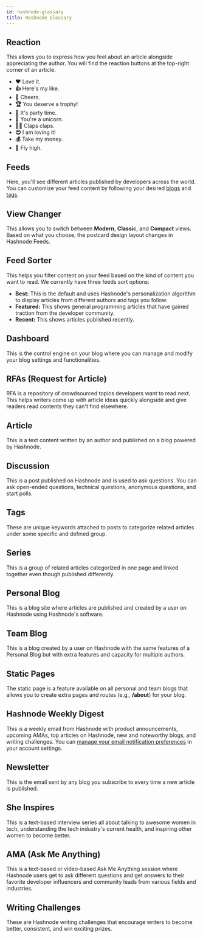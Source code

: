 ```yaml
---
id: hashnode-glossary
title: Hashnode Glossary
---
```


## Reaction

This allows you to express how you feel about an article alongside appreciating the author. You will find the reaction buttons at the top-right corner of an article.

- **❤️** Love it.
- **👍** Here's my like.
- **🍺** Cheers.
- **🏆** You deserve a trophy!
- **🎉** It's party time.
- **🦄** You're a unicorn.
- **👏🏾** Claps claps.
- **😍** I am loving it!
- **💰** Take my money.
- **🚀** Fly high.

## Feeds

Here, you'll see different articles published by developers across the world. You can customize your feed content by following your desired [blogs](https://hashnode.com/explore) and [tags](https://hashnode.com/tags).

## View Changer

This allows you to switch between **Modern**, **Classic**, and **Compact** views. Based on what you choose, the postcard design layout changes in Hashnode Feeds.

## Feed Sorter

This helps you filter content on your feed based on the kind of content you want to read. We currently have three feeds sort options:

- **Best:** This is the default and uses Hashnode's personalization algorithm to display articles from different authors and tags you follow.
- **Featured:** This shows general programming articles that have gained traction from the developer community. 
- **Recent:** This shows articles published recently.

## Dashboard

This is the control engine on your blog where you can manage and modify your blog settings and functionalities.

## RFAs (Request for Article)

RFA is a repository of crowdsourced topics developers want to read next. This helps writers come up with article ideas quickly alongside and give readers read contents they can't find elsewhere.

## Article

This is a text content written by an author and published on a blog powered by Hashnode.

## Discussion

This is a post published on Hashnode and is used to ask questions. You can ask open-ended questions, technical questions, anonymous questions, and start polls.

## Tags

These are unique keywords attached to posts to categorize related articles under some specific and defined group.

## Series

This is a group of related articles categorized in one page and linked together even though published differently.

## Personal Blog

This is a blog site where articles are published and created by a user on Hashnode using Hashnode's software.

## Team Blog

This is a blog created by a user on Hashnode with the same features of a Personal Blog but with extra features and capacity for multiple authors.

## Static Pages

The static page is a feature available on all personal and team blogs that allows you to create extra pages and routes (e.g., **/about**) for your blog.

## Hashnode Weekly Digest

This is a weekly email from Hashnode with product announcements, upcoming AMAs, top articles on Hashnode, new and noteworthy blogs, and writing challenges. You can [manage your email notification preferences](account-settings) in your account settings.

## Newsletter

This is the email sent by any blog you subscribe to every time a new article is published.

## She Inspires

This is a text-based interview series all about talking to awesome women in tech, understanding the tech industry's current health, and inspiring other women to become better.

## AMA (Ask Me Anything)

This is a text-based or video-based Ask Me Anything session where Hashnode users get to ask different questions and get answers to their favorite developer influencers and community leads from various fields and industries.

## Writing Challenges

These are Hashnode writing challenges that encourage writers to become better, consistent, and win exciting prizes.
